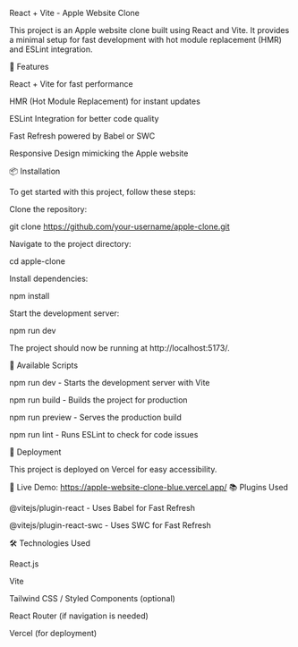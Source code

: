 React + Vite - Apple Website Clone

This project is an Apple website clone built using React and Vite. It provides a minimal setup for fast development with hot module replacement (HMR) and ESLint integration.

🚀 Features

React + Vite for fast performance

HMR (Hot Module Replacement) for instant updates

ESLint Integration for better code quality

Fast Refresh powered by Babel or SWC

Responsive Design mimicking the Apple website

📦 Installation

To get started with this project, follow these steps:

Clone the repository:

git clone https://github.com/your-username/apple-clone.git

Navigate to the project directory:

cd apple-clone

Install dependencies:

npm install

Start the development server:

npm run dev

The project should now be running at http://localhost:5173/.

🔧 Available Scripts

npm run dev - Starts the development server with Vite

npm run build - Builds the project for production

npm run preview - Serves the production build

npm run lint - Runs ESLint to check for code issues

🎯 Deployment

This project is deployed on Vercel for easy accessibility.

🔗 Live Demo: https://apple-website-clone-blue.vercel.app/
📚 Plugins Used

@vitejs/plugin-react - Uses Babel for Fast Refresh

@vitejs/plugin-react-swc - Uses SWC for Fast Refresh

🛠 Technologies Used

React.js

Vite

Tailwind CSS / Styled Components (optional)

React Router (if navigation is needed)

Vercel (for deployment)
